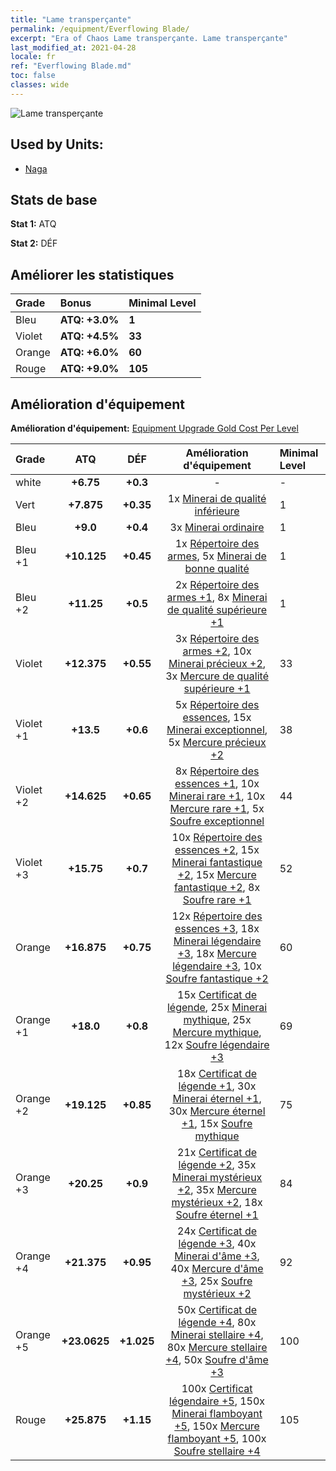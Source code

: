 ```yaml
---
title: "Lame transperçante"
permalink: /equipment/Everflowing Blade/
excerpt: "Era of Chaos Lame transperçante. Lame transperçante"
last_modified_at: 2021-04-28
locale: fr
ref: "Everflowing Blade.md"
toc: false
classes: wide
---
```


  ![Lame transperçante](/images/e/e_6061.png)

## Used by Units:

* [Naga](/fr/units/Naga/) 


## Stats de base
 **Stat 1:** ATQ

 **Stat 2:** DÉF

## Améliorer les statistiques

  |     Grade    |   Bonus | Minimal Level | 
  |:-------------|:--------|:--------------| 
  | Bleu | **ATQ: +3.0%** | **1** | 
  | Violet | **ATQ: +4.5%** | **33** | 
  | Orange | **ATQ: +6.0%** | **60** | 
  | Rouge | **ATQ: +9.0%** | **105** | 


## Amélioration d'équipement
 **Amélioration d'équipement:** [Equipment Upgrade Gold Cost Per Level](/equipment/EquipmentUpgradeCostPerLevel/) 

  |          Grade      | ATQ | DÉF | Amélioration d'équipement | Minimal Level |
  |:--------------------|:---------:|:---------:|:----------------:|:--------------|
  | white | **+6.75** | **+0.3** | - | - |
  | Vert | **+7.875** | **+0.35** | 1x [Minerai de qualité inférieure](/ItemsFR/mat_1/) | 1 |
  | Bleu | **+9.0** | **+0.4** | 3x [Minerai ordinaire](/ItemsFR/mat_6/) | 1 |
  | Bleu +1 | **+10.125** | **+0.45** | 1x [Répertoire des armes](/ItemsFR/mat_18/), 5x [Minerai de bonne qualité](/ItemsFR/mat_12/) | 1 |
  | Bleu +2 | **+11.25** | **+0.5** | 2x [Répertoire des armes +1](/ItemsFR/mat_25/), 8x [Minerai de qualité supérieure +1](/ItemsFR/mat_19/) | 1 |
  | Violet | **+12.375** | **+0.55** | 3x [Répertoire des armes +2](/ItemsFR/mat_32/), 10x [Minerai précieux +2](/ItemsFR/mat_26/), 3x [Mercure de qualité supérieure +1](/ItemsFR/mat_21/) | 33 |
  | Violet +1 | **+13.5** | **+0.6** | 5x [Répertoire des essences](/ItemsFR/mat_39/), 15x [Minerai exceptionnel](/ItemsFR/mat_33/), 5x [Mercure précieux +2](/ItemsFR/mat_28/) | 38 |
  | Violet +2 | **+14.625** | **+0.65** | 8x [Répertoire des essences +1](/ItemsFR/mat_46/), 10x [Minerai rare +1](/ItemsFR/mat_40/), 10x [Mercure rare +1](/ItemsFR/mat_42/), 5x [Soufre exceptionnel](/ItemsFR/mat_36/) | 44 |
  | Violet +3 | **+15.75** | **+0.7** | 10x [Répertoire des essences +2](/ItemsFR/mat_53/), 15x [Minerai fantastique +2](/ItemsFR/mat_47/), 15x [Mercure fantastique +2](/ItemsFR/mat_49/), 8x [Soufre rare +1](/ItemsFR/mat_43/) | 52 |
  | Orange | **+16.875** | **+0.75** | 12x [Répertoire des essences +3](/ItemsFR/mat_60/), 18x [Minerai légendaire +3](/ItemsFR/mat_54/), 18x [Mercure légendaire +3](/ItemsFR/mat_56/), 10x [Soufre fantastique +2](/ItemsFR/mat_50/) | 60 |
  | Orange +1 | **+18.0** | **+0.8** | 15x [Certificat de légende](/ItemsFR/mat_67/), 25x [Minerai mythique](/ItemsFR/mat_61/), 25x [Mercure mythique](/ItemsFR/mat_63/), 12x [Soufre légendaire +3](/ItemsFR/mat_57/) | 69 |
  | Orange +2 | **+19.125** | **+0.85** | 18x [Certificat de légende +1](/ItemsFR/mat_74/), 30x [Minerai éternel +1](/ItemsFR/mat_68/), 30x [Mercure éternel +1](/ItemsFR/mat_70/), 15x [Soufre mythique](/ItemsFR/mat_64/) | 75 |
  | Orange +3 | **+20.25** | **+0.9** | 21x [Certificat de légende +2](/ItemsFR/mat_81/), 35x [Minerai mystérieux +2](/ItemsFR/mat_75/), 35x [Mercure mystérieux +2](/ItemsFR/mat_77/), 18x [Soufre éternel +1](/ItemsFR/mat_71/) | 84 |
  | Orange +4 | **+21.375** | **+0.95** | 24x [Certificat de légende +3](/ItemsFR/mat_88/), 40x [Minerai d'âme +3](/ItemsFR/mat_82/), 40x [Mercure d'âme +3](/ItemsFR/mat_84/), 25x [Soufre mystérieux +2](/ItemsFR/mat_78/) | 92 |
  | Orange +5 | **+23.0625** | **+1.025** | 50x [Certificat de légende +4](/ItemsFR/mat_95/), 80x [Minerai stellaire +4](/ItemsFR/mat_89/), 80x [Mercure stellaire +4](/ItemsFR/mat_91/), 50x [Soufre d'âme +3](/ItemsFR/mat_85/) | 100 |
  | Rouge | **+25.875** | **+1.15** | 100x [Certificat légendaire +5](/ItemsFR/mat_102/), 150x [Minerai flamboyant +5](/ItemsFR/mat_96/), 150x [Mercure flamboyant +5](/ItemsFR/mat_98/), 100x [Soufre stellaire +4](/ItemsFR/mat_92/) | 105 |


